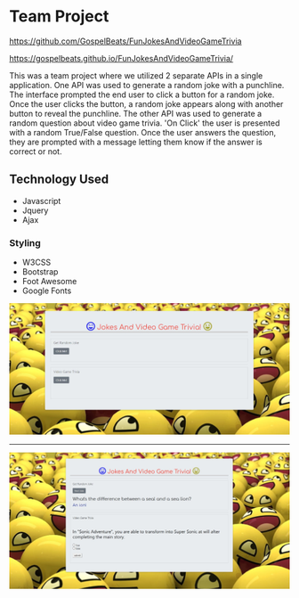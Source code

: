 # Team Project

https://github.com/GospelBeats/FunJokesAndVideoGameTrivia

https://gospelbeats.github.io/FunJokesAndVideoGameTrivia/

This was a team project where we utilized 2 separate APIs in a single application. One API was used to generate a random joke with a punchline. The interface prompted the end user to click a button for a random joke. Once the user clicks the button, a random joke appears along with another button to reveal the punchline. The other API was used to generate a random question about video game trivia. 'On Click' the user is presented with a random True/False question. Once the user answers the question, they are prompted with a message letting them know if the answer is correct or not.

## Technology Used

- Javascript
- Jquery
- Ajax

### Styling

- W3CSS
- Bootstrap
- Foot Awesome
- Google Fonts


![APP Sreenshot](https://github.com/GospelBeats/FunJokesAndVideoGameTrivia/blob/master/jokes.JPG)

-------------------------------------------------------------------------------------------------

![APP Sreenshot](https://github.com/GospelBeats/FunJokesAndVideoGameTrivia/blob/master/jokes2.JPG)


